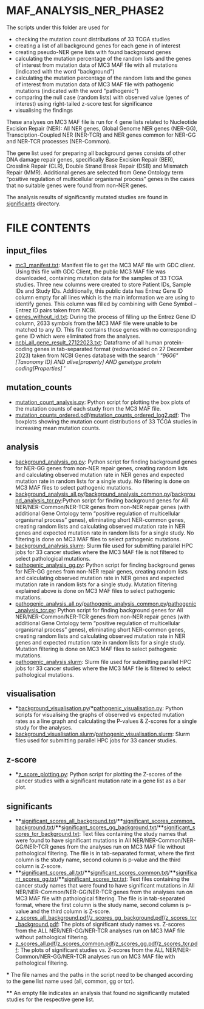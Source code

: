 # MAF_ANALYSIS_NER_PHASE2
The scripts under this folder are used for 
- checking the mutation count distributions of 33 TCGA studies
- creating a list of all background genes for each gene in of interest
- creating pseudo-NER gene lists with found background genes
- calculating the mutation percentage of the random lists and the genes of interest from mutation data of MC3 MAF file with all mutations (indicated with the word "background")
- calculating the mutation percentage of the random lists and the genes of interest from mutation data of MC3 MAF file with pathogenic mutations (indicated with the word "pathogenic")
- comparing the null case (random lists) with observed value (genes of interest) using right-tailed z-score test for significance
- visualising the findings

These analyses on MC3 MAF file is run for 4 gene lists related to Nucleotide Excision Repair (NER): All NER genes, Global Genome NER genes (NER-GG), Transciption-Coupled NER (NER-TCR) and NER genes common for NER-GG and NER-TCR processes (NER-Common).

The gene list used for preparing all background genes consists of other DNA damage repair genes, specifically Base Excision Repair (BER), Crosslink Repair (CLR), Double Strand Break Repair (DSB) and Mismatch Repair (MMR). Additional genes are selected from Gene Ontology term “positive regulation of multicellular organismal process” genes in the cases that no suitable genes were found from non-NER genes.

The analysis results of significantly mutated studies are found in [significants](https://github.com/ilaydakaytaran/DNArepair/tree/main/maf_analysis_ner_phase2/significants) directory.

# FILE CONTENTS

## input_files
- [mc3_manifest.txt](https://github.com/ilaydakaytaran/DNArepair/blob/main/maf_analysis_ner_phase2/input_files/mc3_manifest.txt): Manifest file to get the MC3 MAF file with GDC client. Using this file with GDC Client, the public MC3 MAF file was downloaded, containing mutation data for the samples of 33 TCGA studies. Three new columns were created to store Patient IDs, Sample IDs and Study IDs. Additionally, this public data has Entrez Gene ID column empty for all lines which is the main information we are using to identify genes. This column was filled by combining with Gene Symbol – Entrez ID pairs taken from NCBI.
- [genes_without_id.txt](https://github.com/ilaydakaytaran/DNArepair/blob/main/maf_analysis_ner_phase2/input_files/genes_without_id.txt): During the process of filling up the Entrez Gene ID column, 2633 symbols from the MC3 MAF file were unable to be matched to any ID. This file contains those genes with no corresponding gene ID which were eliminated from the analyses.
- [ncbi_all_gene_result_27122023.txt](https://github.com/ilaydakaytaran/DNArepair/blob/main/maf_analysis_ner_phase2/input_files/ncbi_all_gene_result_27122023.txt): Dataframe of all human protein-coding genes in tab-separated format (redownloaded on 27 December 2023) taken from NCBI Genes database with the search *' "9606"[Taxonomy ID] AND alive[property] AND genetype protein coding[Properties] '*

## mutation_counts
- [mutation_count_analysis.py](https://github.com/ilaydakaytaran/DNArepair/blob/main/maf_analysis_ner_phase2/mutation_counts/mutation_count_analysis.py): Python script for plotting the box plots of the mutation counts of each study from the MC3 MAF file.
- [mutation_counts_ordered.pdf](https://github.com/ilaydakaytaran/DNArepair/blob/main/maf_analysis_ner_phase2/mutation_counts/mutation_counts_ordered.pdf)/[mutation_counts_ordered_log2.pdf](https://github.com/ilaydakaytaran/DNArepair/blob/main/maf_analysis_ner_phase2/mutation_counts/mutation_counts_ordered_log2.pdf): The boxplots showing the mutation count distributions of 33 TCGA studies in increasing mean mutation counts. 

## analysis
- [background_analysis_gg.py](https://github.com/ilaydakaytaran/DNArepair/blob/main/maf_analysis_ner_phase2/analysis/background_analysis_gg.py): Python script for finding background genes for NER-GG genes from non-NER repair genes, creating random lists and calculating observed mutation rate in NER genes and expected mutation rate in random lists for a single study. No filtering is done on MC3 MAF files to select pathogenic mutations.
- [background_analysis_all.py](https://github.com/ilaydakaytaran/DNArepair/blob/main/maf_analysis_ner_phase2/analysis/background_analysis_all.py)/[background_analysis_common.py](https://github.com/ilaydakaytaran/DNArepair/blob/main/maf_analysis_ner_phase2/analysis/background_analysis_common.py)/[background_analysis_tcr.py](https://github.com/ilaydakaytaran/DNArepair/blob/main/maf_analysis_ner_phase2/analysis/background_analysis_tcr.py):Python script for finding background genes for All NER/NER-Common/NER-TCR genes from non-NER repair genes (with additional Gene Ontology term “positive regulation of multicellular organismal process” genes), eliminating short NER-common genes, creating random lists and calculating observed mutation rate in NER genes and expected mutation rate in random lists for a single study. No filtering is done on MC3 MAF files to select pathogenic mutations.
- [background_analysis.slurm](https://github.com/ilaydakaytaran/DNArepair/blob/main/maf_analysis_ner_phase2/analysis/background_analysis.slurm): Slurm file used for submitting parallel HPC jobs for 33 cancer studies where the MC3 MAF file is not filtered to select pathological mutations.
- [pathogenic_analysis_gg.py](https://github.com/ilaydakaytaran/DNArepair/blob/main/maf_analysis_ner_phase2/analysis/pathogenic_analysis_gg.py): Python script for finding background genes for NER-GG genes from non-NER repair genes, creating random lists and calculating observed mutation rate in NER genes and expected mutation rate in random lists for a single study. Mutation filtering explained above is done on MC3 MAF files to select pathogenic mutations.
- [pathogenic_analysis_all.py](https://github.com/ilaydakaytaran/DNArepair/blob/main/maf_analysis_ner_phase2/analysis/pathogenic_analysis_all.py)/[pathogenic_analysis_common.py](https://github.com/ilaydakaytaran/DNArepair/blob/main/maf_analysis_ner_phase2/analysis/pathogenic_analysis_common.py)/[pathogenic_analysis_tcr.py](https://github.com/ilaydakaytaran/DNArepair/blob/main/maf_analysis_ner_phase2/analysis/pathogenic_analysis_tcr.py): Python script for finding background genes for All NER/NER-Common/NER-TCR genes from non-NER repair genes (with additional Gene Ontology term “positive regulation of multicellular organismal process” genes), eliminating short NER-common genes, creating random lists and calculating observed mutation rate in NER genes and expected mutation rate in random lists for a single study. Mutation filtering is done on MC3 MAF files to select pathogenic mutations.
- [pathogenic_analysis.slurm](https://github.com/ilaydakaytaran/DNArepair/blob/main/maf_analysis_ner_phase2/analysis/pathogenic_analysis.slurm): Slurm file used for submitting parallel HPC jobs for 33 cancer studies where the MC3 MAF file is filtered to select pathological mutations.

## visualisation
- **\***[background_visualisation.py](https://github.com/ilaydakaytaran/DNArepair/blob/main/maf_analysis_ner_phase2/visualisation/background_visualisation.py)/**\***[pathogenic_visualisation.py](https://github.com/ilaydakaytaran/DNArepair/blob/main/maf_analysis_ner_phase2/visualisation/pathogenic_visualisation.py): Python scripts for visualising the graphs of observed vs expected mutation rates as a line graph and calculating the P-values & Z-scores for a single study for the analyses. 
- [background_visualisation.slurm](https://github.com/ilaydakaytaran/DNArepair/blob/main/maf_analysis_ner_phase2/visualisation/background_visualisation.slurm)/[pathogenic_visualisation.slurm](https://github.com/ilaydakaytaran/DNArepair/blob/main/maf_analysis_ner_phase2/visualisation/pathogenic_visualisation.slurm): Slurm files used for submitting parallel HPC jobs for 33 cancer studies.

## z-score
- **\***[z_score_plotting.py](https://github.com/ilaydakaytaran/DNArepair/blob/main/maf_analysis_ner_phase2/z_score/z_score_plotting.py): Python script for plotting the Z-scores of the cancer studies with a significant mutation rate in a gene list as a bar plot.

## significants
- **\*\***[significant_scores_all_background.txt](https://github.com/ilaydakaytaran/DNArepair/blob/main/maf_analysis_ner_phase2/significants/significant_scores_all_background.txt)/**\*\***[significant_scores_common_background.txt](https://github.com/ilaydakaytaran/DNArepair/blob/main/maf_analysis_ner_phase2/significants/significant_scores_common_background.txt)/**\*\***[significant_scores_gg_background.txt](https://github.com/ilaydakaytaran/DNArepair/blob/main/maf_analysis_ner_phase2/significants/significant_scores_gg_background.txt)/**\*\***[significant_scores_tcr_background.txt](https://github.com/ilaydakaytaran/DNArepair/blob/main/maf_analysis_ner_phase2/significants/significant_scores_tcr_background.txt): Text files containing the study names that were found to have significant mutations in All NER/NER-Common/NER-GG/NER-TCR genes from the analyses run on MC3 MAF file without pathological filtering. The file is in tab-separated format, where the first column is the study name, second column is p-value and the third column is Z-score.
- **\*\***[significant_scores_all.txt](https://github.com/ilaydakaytaran/DNArepair/blob/main/maf_analysis_ner_phase2/significants/significant_scores_all.txt)/**\*\***[significant_scores_common.txt](https://github.com/ilaydakaytaran/DNArepair/blob/main/maf_analysis_ner_phase2/significants/significant_scores_common.txt)/**\*\***[significant_scores_gg.txt](https://github.com/ilaydakaytaran/DNArepair/blob/main/maf_analysis_ner_phase2/significants/significant_scores_gg.txt)/**\*\***[significant_scores_tcr.txt](https://github.com/ilaydakaytaran/DNArepair/blob/main/maf_analysis_ner_phase2/significants/significant_scores_tcr.txt): Text files containing the cancer study names that were found to have significant mutations in All NER/NER-Common/NER-GG/NER-TCR genes from the analyses run on MC3 MAF file with pathological filtering. The file is in tab-separated format, where the first column is the study name, second column is p-value and the third column is Z-score. 
- [z_scores_all_background.pdf](https://github.com/ilaydakaytaran/DNArepair/blob/main/maf_analysis_ner_phase2/significants/z_scores_all_background.pdf)/[z_scores_gg_background.pdf](https://github.com/ilaydakaytaran/DNArepair/blob/main/maf_analysis_ner_phase2/significants/z_scores_gg_background.pdf)/[z_scores_tcr_background.pdf](https://github.com/ilaydakaytaran/DNArepair/blob/main/maf_analysis_ner_phase2/significants/z_scores_tcr_background.pdf): The plots of significant study names vs. Z-scores from the ALL NER/NER-GG/NER-TCR analyses run on MC3 MAF file without pathological filtering.
- [z_scores_all.pdf](https://github.com/ilaydakaytaran/DNArepair/blob/main/maf_analysis_ner_phase2/significants/z_scores_all.pdf)/[z_scores_common.pdf](https://github.com/ilaydakaytaran/DNArepair/blob/main/maf_analysis_ner_phase2/significants/z_scores_common.pdf)/[z_scores_gg.pdf](https://github.com/ilaydakaytaran/DNArepair/blob/main/maf_analysis_ner_phase2/significants/z_scores_gg.pdf)/[z_scores_tcr.pdf](https://github.com/ilaydakaytaran/DNArepair/blob/main/maf_analysis_ner_phase2/significants/z_scores_tcr.pdf): The plots of significant studies vs. Z-scores from the ALL NER/NER-Common/NER-GG/NER-TCR analyses run on MC3 MAF file with pathological filtering.

**\*** The file names and the paths in the script need to be changed according to the gene list name used (all, common, gg or tcr).

**\*\*** An empty file indicates an analysis that found no significantly mutated studies for the respective gene list.
